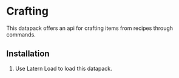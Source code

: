 # Crafting

This datapack offers an api for crafting items from recipes through commands.

## Installation

1. Use Latern Load to load this datapack.

